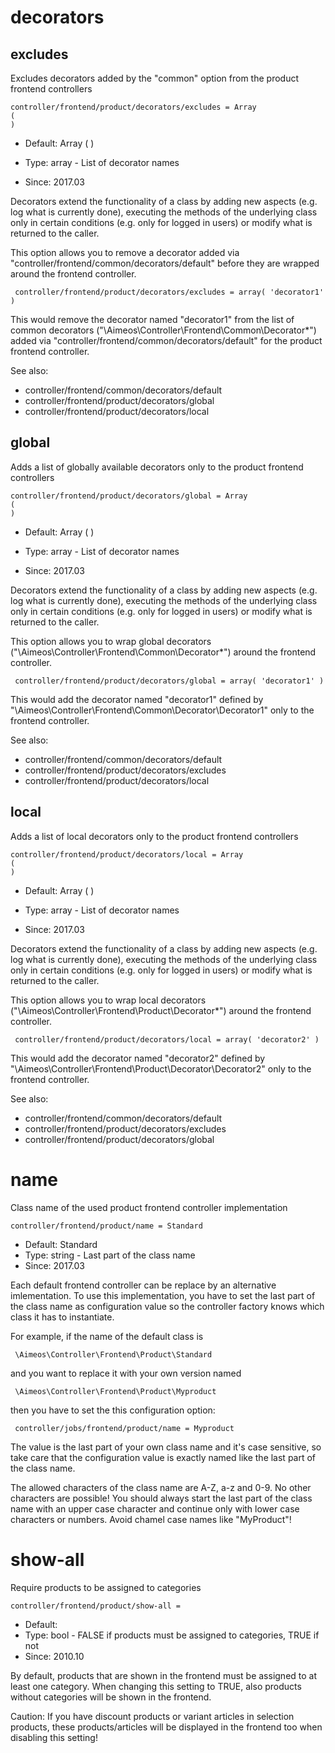 
# decorators
## excludes

Excludes decorators added by the "common" option from the product frontend controllers

```
controller/frontend/product/decorators/excludes = Array
(
)
```

* Default: Array
(
)

* Type: array - List of decorator names
* Since: 2017.03

Decorators extend the functionality of a class by adding new aspects
(e.g. log what is currently done), executing the methods of the underlying
class only in certain conditions (e.g. only for logged in users) or
modify what is returned to the caller.

This option allows you to remove a decorator added via
"controller/frontend/common/decorators/default" before they are wrapped
around the frontend controller.

```
 controller/frontend/product/decorators/excludes = array( 'decorator1' )
```

This would remove the decorator named "decorator1" from the list of
common decorators ("\Aimeos\Controller\Frontend\Common\Decorator\*") added via
"controller/frontend/common/decorators/default" for the product frontend controller.

See also:

* controller/frontend/common/decorators/default
* controller/frontend/product/decorators/global
* controller/frontend/product/decorators/local

## global

Adds a list of globally available decorators only to the product frontend controllers

```
controller/frontend/product/decorators/global = Array
(
)
```

* Default: Array
(
)

* Type: array - List of decorator names
* Since: 2017.03

Decorators extend the functionality of a class by adding new aspects
(e.g. log what is currently done), executing the methods of the underlying
class only in certain conditions (e.g. only for logged in users) or
modify what is returned to the caller.

This option allows you to wrap global decorators
("\Aimeos\Controller\Frontend\Common\Decorator\*") around the frontend controller.

```
 controller/frontend/product/decorators/global = array( 'decorator1' )
```

This would add the decorator named "decorator1" defined by
"\Aimeos\Controller\Frontend\Common\Decorator\Decorator1" only to the frontend controller.

See also:

* controller/frontend/common/decorators/default
* controller/frontend/product/decorators/excludes
* controller/frontend/product/decorators/local

## local

Adds a list of local decorators only to the product frontend controllers

```
controller/frontend/product/decorators/local = Array
(
)
```

* Default: Array
(
)

* Type: array - List of decorator names
* Since: 2017.03

Decorators extend the functionality of a class by adding new aspects
(e.g. log what is currently done), executing the methods of the underlying
class only in certain conditions (e.g. only for logged in users) or
modify what is returned to the caller.

This option allows you to wrap local decorators
("\Aimeos\Controller\Frontend\Product\Decorator\*") around the frontend controller.

```
 controller/frontend/product/decorators/local = array( 'decorator2' )
```

This would add the decorator named "decorator2" defined by
"\Aimeos\Controller\Frontend\Product\Decorator\Decorator2" only to the frontend
controller.

See also:

* controller/frontend/common/decorators/default
* controller/frontend/product/decorators/excludes
* controller/frontend/product/decorators/global

# name

Class name of the used product frontend controller implementation

```
controller/frontend/product/name = Standard
```

* Default: Standard
* Type: string - Last part of the class name
* Since: 2017.03

Each default frontend controller can be replace by an alternative imlementation.
To use this implementation, you have to set the last part of the class
name as configuration value so the controller factory knows which class it
has to instantiate.

For example, if the name of the default class is

```
 \Aimeos\Controller\Frontend\Product\Standard
```

and you want to replace it with your own version named

```
 \Aimeos\Controller\Frontend\Product\Myproduct
```

then you have to set the this configuration option:

```
 controller/jobs/frontend/product/name = Myproduct
```

The value is the last part of your own class name and it's case sensitive,
so take care that the configuration value is exactly named like the last
part of the class name.

The allowed characters of the class name are A-Z, a-z and 0-9. No other
characters are possible! You should always start the last part of the class
name with an upper case character and continue only with lower case characters
or numbers. Avoid chamel case names like "MyProduct"!


# show-all

Require products to be assigned to categories

```
controller/frontend/product/show-all = 
```

* Default: 
* Type: bool - FALSE if products must be assigned to categories, TRUE if not
* Since: 2010.10

By default, products that are shown in the frontend must be assigned to
at least one category. When changing this setting to TRUE, also products
without categories will be shown in the frontend.

Caution: If you have discount products or variant articles in selection
products, these products/articles will be displayed in the frontend too
when disabling this setting!
